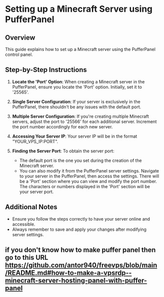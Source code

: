 # Setting up a Minecraft Server using PufferPanel

## Overview

This guide explains how to set up a Minecraft server using the PufferPanel control panel.

## Step-by-Step Instructions

1. **Locate the 'Port' Option**: When creating a Minecraft server in the PufferPanel, ensure you locate the 'Port' option. Initially, set it to '25565'.

2. **Single Server Configuration**: If your server is exclusively in the PufferPanel, there shouldn't be any issues with the default port.

3. **Multiple Server Configuration**: If you're creating multiple Minecraft servers, adjust the port to '25566' for each additional server. Increment the port number accordingly for each new server.

4. **Accessing Your Server IP**: Your server IP will be in the format "YOUR_VPS_IP:PORT". 

5. **Finding the Server Port**: To obtain the server port:
    - The default port is the one you set during the creation of the Minecraft server.
    - You can also modify it from the PufferPanel server settings. Navigate to your server in the PufferPanel, then access the settings. There will be a 'Port' section where you can view and modify the port number. The characters or numbers displayed in the 'Port' section will be your server port.

## Additional Notes

- Ensure you follow the steps correctly to have your server online and accessible.
- Always remember to save and apply your changes after modifying server settings.
## if you don't know how to make puffer panel then go to this URL https://github.com/antor940/freevps/blob/main/README.md#how-to-make-a-vpsrdp--minecraft-server-hosting-panel-with-puffer-panel
